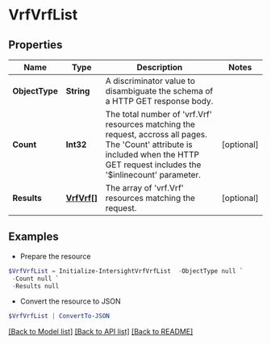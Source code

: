# VrfVrfList
## Properties

Name | Type | Description | Notes
------------ | ------------- | ------------- | -------------
**ObjectType** | **String** | A discriminator value to disambiguate the schema of a HTTP GET response body. | 
**Count** | **Int32** | The total number of &#39;vrf.Vrf&#39; resources matching the request, accross all pages. The &#39;Count&#39; attribute is included when the HTTP GET request includes the &#39;$inlinecount&#39; parameter. | [optional] 
**Results** | [**VrfVrf[]**](VrfVrf.md) | The array of &#39;vrf.Vrf&#39; resources matching the request. | [optional] 

## Examples

- Prepare the resource
```powershell
$VrfVrfList = Initialize-IntersightVrfVrfList  -ObjectType null `
 -Count null `
 -Results null
```

- Convert the resource to JSON
```powershell
$VrfVrfList | ConvertTo-JSON
```

[[Back to Model list]](../README.md#documentation-for-models) [[Back to API list]](../README.md#documentation-for-api-endpoints) [[Back to README]](../README.md)

